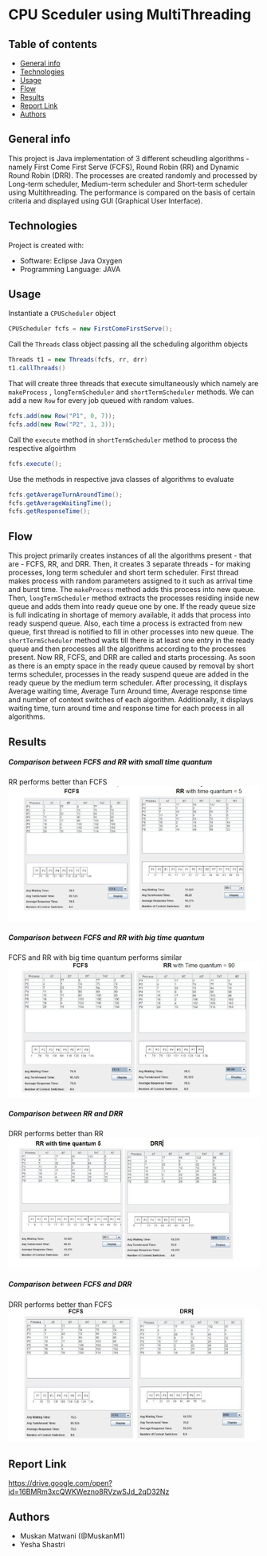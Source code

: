 # CPU Sceduler using MultiThreading

## Table of contents
* [General info](#general-info)
* [Technologies](#technologies)
* [Usage](#usage)
* [Flow](#flow)
* [Results](#Results)
* [Report Link](#report-Link)
* [Authors](#Authors)

## General info
This project is Java implementation of 3 different scheudling algorithms - namely First Come First Serve (FCFS), Round Robin (RR) and Dynamic Round Robin (DRR). The processes are created randomly and processed by Long-term scheduler, Medium-term scheduler and Short-term scheduler using Multithreading. The performance is compared on the basis of certain criteria and displayed using GUI (Graphical User Interface).
	
## Technologies
Project is created with:
* Software: Eclipse Java Oxygen
* Programming Language: JAVA
	
## Usage

Instantiate a `CPUScheduler` object 
```java
CPUScheduler fcfs = new FirstComeFirstServe();
```

Call the `Threads` class object passing all the scheduling algorithm objects
```java
Threads t1 = new Threads(fcfs, rr, drr)
t1.callThreads()
```

That will create three threads that execute simultaneously which namely are `makeProcess` , `longTermScheduler` and `shortTermScheduler` methods.  We can add a new `Row` for every job queued with random values.

```java
fcfs.add(new Row("P1", 0, 7));
fcfs.add(new Row("P2", 1, 3));
```

Call the `execute` method in `shortTermScheduler` method to process the respective algoirthm

```java
fcfs.execute();
```

Use the methods in respective java classes of algorithms to evaluate

```java
fcfs.getAverageTurnAroundTime();  
fcfs.getAverageWaitingTime();     
fcfs.getResponseTime();  
```

## Flow
This project primarily creates instances of all the algorithms present - that are - FCFS, RR, and DRR. Then, it creates 3 separate threads - for making processes, long term scheduler and short term scheduler. First thread makes process with random parameters assigned to it such as arrival time and burst time. The `makeProcess` method adds this process into new queue. Then, `longTermScheduler` method extracts the processes residing inside new queue and adds them into ready queue one by one. If the ready queue size is full indicating in shortage of memory available, it adds that process into ready suspend queue. Also, each time a process is extracted from new queue, first thread is notified to fill in other processes into new queue. The `shortTermScheduler` method waits till there is at least one entry in the ready queue and then processes all the algorithms according to the processes present. Now RR, FCFS, and DRR are called and starts processing. As soon as there is an empty space in the ready queue caused by removal by short terms scheduler, processes in the ready suspend queue are added in the ready queue by the medium term scheduler. After processing, it displays Average waiting time, Average Turn Around time, Average response time and number of context switches of each algorithm. Additionally, it displays waiting time, turn around time and response time for each process in all algorithms. 

## Results

##### Comparison between FCFS and RR with small time quantum 
RR performs better than FCFS 
![Alt Text](https://github.com/MuskanM1/CPU_Scheduler/blob/master/docs/Screenshots/1_FCFS_RR.JPG)

##### Comparison between FCFS and RR with big time quantum
FCFS and RR with big time quantum performs similar
![Alt Text](https://github.com/MuskanM1/CPU_Scheduler/blob/master/docs/Screenshots/2_FCFS_RR90.JPG)

##### Comparison between RR and DRR
DRR performs better than RR
![Alt Text](https://github.com/MuskanM1/CPU_Scheduler/blob/master/docs/Screenshots/3_RR_DRR.JPG)

##### Comparison between FCFS and DRR
DRR performs better than FCFS
![Alt Text](https://github.com/MuskanM1/CPU_Scheduler/blob/master/docs/Screenshots/4_FCFS_DRR.JPG)


## Report Link
https://drive.google.com/open?id=16BMRm3xcQWKWezno8RVzwSJd_2qD32Nz

## Authors
* Muskan Matwani (@MuskanM1)
* Yesha Shastri

